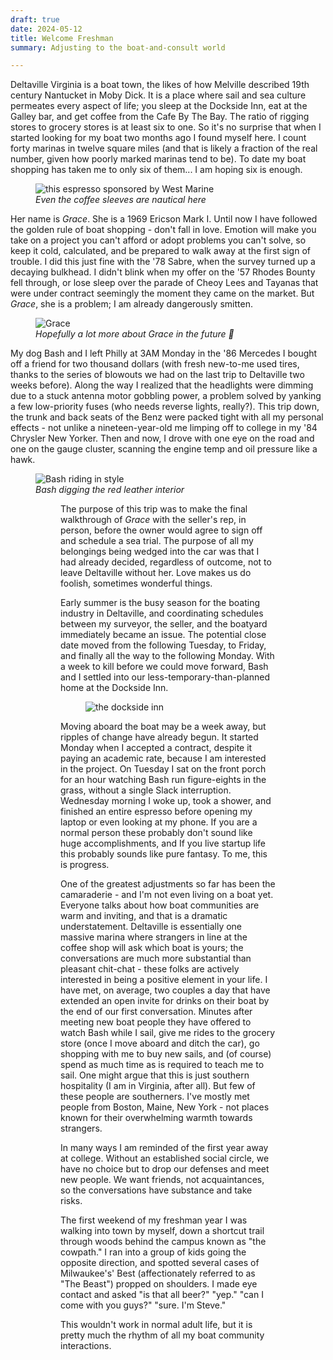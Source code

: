 ```yaml
---
draft: true
date: 2024-05-12
title: Welcome Freshman
summary: Adjusting to the boat-and-consult world

---
```


Deltaville Virginia is a boat town, the likes of how Melville described 19th century Nantucket in Moby Dick. It is a place where sail and sea culture permeates every aspect of life; you sleep at the Dockside Inn, eat at the Galley bar, and get coffee from the Cafe By The Bay. The ratio of rigging stores to grocery stores is at least six to one. So it's no surprise that when I started looking for my boat two months ago I found myself here. I count forty marinas in twelve square miles (and that is likely a fraction of the real number, given how poorly marked marinas tend to be). To date my boat shopping has taken me to only six of them... I am hoping six is enough. 

<figure>
<img src="/images/cafe_by_the_bay.png" alt="this espresso sponsored by West Marine"/>
<figcaption><i>Even the coffee sleeves are nautical here</i></figcaption>
</figure>

Her name is _Grace_. She is a 1969 Ericson Mark I. Until now I have followed the golden rule of boat shopping - don't fall in love. Emotion will make you take on a project you can't afford or adopt problems you can't solve, so keep it cold, calculated, and be prepared to walk away at the first sign of trouble. I did this just fine with the '78 Sabre, when the survey turned up a decaying bulkhead. I didn't blink when my offer on the '57 Rhodes Bounty fell through, or lose sleep over the parade of Cheoy Lees and Tayanas that were under contract seemingly the moment they came on the market. But _Grace_, she is a problem; I am already dangerously smitten. 
<figure>
<img src="images/grace.png" alt="Grace"/>
<figcaption><i>Hopefully a lot more about Grace in the future 🤞</i></figcaption>
</figure>

My dog Bash and I left Philly at 3AM Monday in the '86 Mercedes I bought off a friend for two thousand dollars (with fresh new-to-me used tires, thanks to the series of blowouts we had on the last trip to Deltaville two weeks before). Along the way I realized that the headlights were dimming due to a stuck antenna motor gobbling power, a problem solved by yanking a few low-priority fuses (who needs reverse lights, really?). This trip down, the trunk and back seats of the Benz were packed tight with all my personal effects - not unlike a nineteen-year-old me limping off to college in my '84 Chrysler New Yorker. Then and now, I drove with one eye on the road and one on the gauge cluster,  scanning the engine temp and oil pressure like a hawk. 

<figure>
<img src="images/bash_in_benz.png" alt="Bash riding in style"/>
<figcaption><i>Bash digging the red leather interior</i></figcaption>
<figure>

The purpose of this trip was to make the final walkthrough of _Grace_ with the seller's rep, in person, before the owner would agree to sign off and schedule a sea trial. The purpose of all my belongings being wedged into the car was that I had already decided, regardless of outcome, not to leave Deltaville without her. Love makes us do foolish, sometimes wonderful things. 

Early summer is the busy season for the boating industry in Deltaville, and coordinating schedules between my surveyor, the seller, and the boatyard immediately became an issue. The potential close date moved from the following Tuesday, to Friday, and finally all the way to the following Monday. With a week to kill before we could move forward, Bash and I settled into our less-temporary-than-planned home at the Dockside Inn. 

<figure>
<img src="images/dockside.png" alt="the dockside inn"/>
</figure>

Moving aboard the boat may be a week away, but ripples of change have already begun. It started Monday when I accepted a contract, despite it paying an academic rate, because I am interested in the project. On Tuesday I sat on the front porch for an hour watching Bash run figure-eights in the grass, without a single Slack interruption. Wednesday morning I woke up, took a shower, and finished an entire espresso before opening my laptop or even looking at my phone. If you are a normal person these probably don't sound like huge accomplishments, and If you live startup life this probably sounds like pure fantasy. To me, this is progress.

One of the greatest adjustments so far has been the camaraderie - and I'm not even living on a boat yet. Everyone talks about how boat communities are warm and inviting, and that is a dramatic understatement. Deltaville is essentially one massive marina where strangers in line at the coffee shop will ask which boat is yours; the conversations are much more substantial than pleasant chit-chat - these folks are actively interested in being a positive element in your life. I have met, on average, two couples a day that have extended an open invite for drinks on their boat by the end of our first conversation. Minutes after meeting new boat people they have offered to watch Bash while I sail, give me rides to the grocery store (once I move aboard and ditch the car), go shopping with me to buy new sails, and (of course) spend as much time as is required to teach me to sail. One might argue that this is just southern hospitality (I am in Virginia, after all). But few of these people are southerners. I've mostly met people from Boston, Maine, New York - not places known for their overwhelming warmth towards strangers. 

In many ways I am reminded of the first year away at college. Without an established social circle, we have no choice but to drop our defenses and meet new people. We want friends, not acquaintances, so the conversations have substance and take risks. 

The first weekend of my freshman year I was walking into town by myself, down a shortcut trail through woods behind the campus known as "the cowpath." I ran into a group of kids going the opposite direction, and spotted several cases of Milwaukee's' Best (affectionately referred to as "The Beast") propped on shoulders. I made eye contact and asked "is that all beer?" 
"yep."
"can I come with you guys?" 
"sure. I'm Steve."

This wouldn't work in normal adult life, but it is pretty much the rhythm of all my boat community interactions. 

 
<!--stackedit_data:
eyJoaXN0b3J5IjpbLTE0MjY2MTk3MTcsLTE2Nzg0Nzc4MDYsOT
I2MTY1OTQ2XX0=
-->